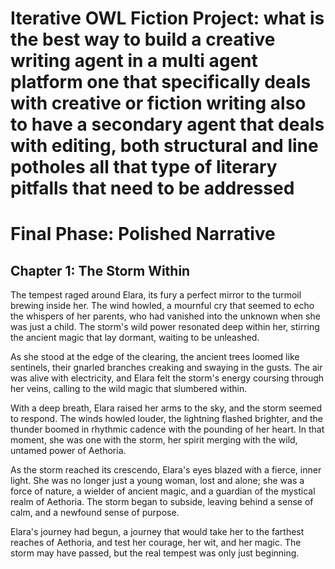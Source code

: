 # Iterative OWL Fiction Project: what is the best way to build a creative writing agent in a multi agent platform one that specifically deals with creative or fiction writing also to have a secondary agent that deals with editing, both structural and line potholes all that type of literary pitfalls that need to be addressed

  

# Final Phase: Polished Narrative

## Chapter 1: The Storm Within

The tempest raged around Elara, its fury a perfect mirror to the turmoil brewing inside her. The wind howled, a mournful cry that seemed to echo the whispers of her parents, who had vanished into the unknown when she was just a child. The storm's wild power resonated deep within her, stirring the ancient magic that lay dormant, waiting to be unleashed.

As she stood at the edge of the clearing, the ancient trees loomed like sentinels, their gnarled branches creaking and swaying in the gusts. The air was alive with electricity, and Elara felt the storm's energy coursing through her veins, calling to the wild magic that slumbered within.

With a deep breath, Elara raised her arms to the sky, and the storm seemed to respond. The winds howled louder, the lightning flashed brighter, and the thunder boomed in rhythmic cadence with the pounding of her heart. In that moment, she was one with the storm, her spirit merging with the wild, untamed power of Aethoria.

As the storm reached its crescendo, Elara's eyes blazed with a fierce, inner light. She was no longer just a young woman, lost and alone; she was a force of nature, a wielder of ancient magic, and a guardian of the mystical realm of Aethoria. The storm began to subside, leaving behind a sense of calm, and a newfound sense of purpose.

Elara's journey had begun, a journey that would take her to the farthest reaches of Aethoria, and test her courage, her wit, and her magic. The storm may have passed, but the real tempest was only just beginning.
